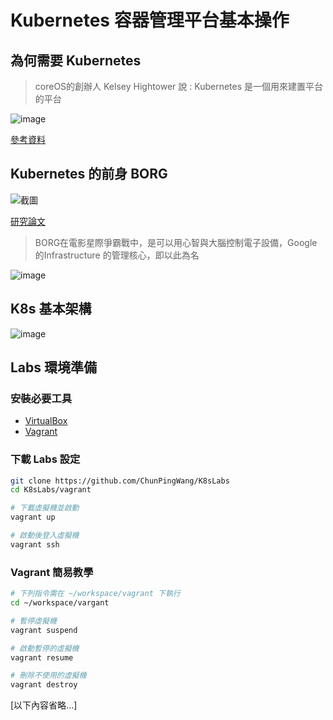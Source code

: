 # Kubernetes 容器管理平台基本操作

## 為何需要 Kubernetes
> coreOS的創辦人 Kelsey Hightower 說 : Kubernetes 是一個用來建置平台的平台

![image](https://hackmd.io/_uploads/rkeJs5Yik1l.png)

[參考資料](https://www.opensourcerers.org/2021/12/06/kubernetes-is-a-platform-for-building-platforms/)

## Kubernetes 的前身 BORG
![截圖](https://hackmd.io/_uploads/HkSH5KoJkx.png)

[研究論文](https://research.google/pubs/large-scale-cluster-management-at-google-with-borg/)

> BORG在電影星際爭霸戰中，是可以用心智與大腦控制電子設備，Google的Infrastructure 的管理核心，即以此為名

![image](https://hackmd.io/_uploads/rJwVjtiJkg.png)

## K8s 基本架構
![image](https://hackmd.io/_uploads/HyyuQgAk1x.png)

## Labs 環境準備

### 安裝必要工具
- [VirtualBox](https://www.virtualbox.org/wiki/Downloads)
- [Vagrant](https://www.vagrantup.com/)

### 下載 Labs 設定
```bash
git clone https://github.com/ChunPingWang/K8sLabs
cd K8sLabs/vagrant

# 下載虛擬機並啟動
vagrant up

# 啟動後登入虛擬機
vagrant ssh
```

### Vagrant 簡易教學
```bash
# 下列指令需在 ~/workspace/vagrant 下執行
cd ~/workspace/vargant

# 暫停虛擬機
vagrant suspend

# 啟動暫停的虛擬機
vagrant resume

# 刪除不使用的虛擬機
vagrant destroy
```

[以下內容省略...]